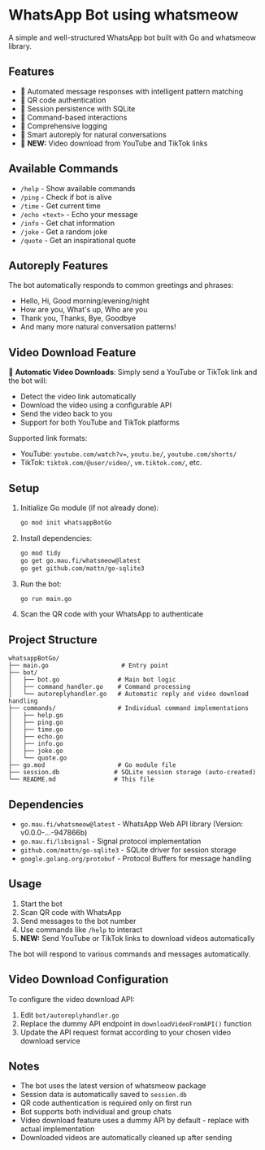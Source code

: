 # WhatsApp Bot using whatsmeow

A simple and well-structured WhatsApp bot built with Go and whatsmeow library.

## Features

- 🤖 Automated message responses with intelligent pattern matching
- 📱 QR code authentication
- 💾 Session persistence with SQLite
- 🔧 Command-based interactions
- 📝 Comprehensive logging
- 💬 Smart autoreply for natural conversations
- 🎥 **NEW:** Video download from YouTube and TikTok links

## Available Commands

- `/help` - Show available commands
- `/ping` - Check if bot is alive
- `/time` - Get current time
- `/echo <text>` - Echo your message
- `/info` - Get chat information
- `/joke` - Get a random joke
- `/quote` - Get an inspirational quote

## Autoreply Features

The bot automatically responds to common greetings and phrases:

- Hello, Hi, Good morning/evening/night
- How are you, What's up, Who are you
- Thank you, Thanks, Bye, Goodbye
- And many more natural conversation patterns!

## Video Download Feature

🎥 **Automatic Video Downloads**: Simply send a YouTube or TikTok link and the bot will:

- Detect the video link automatically
- Download the video using a configurable API
- Send the video back to you
- Support for both YouTube and TikTok platforms

Supported link formats:

- YouTube: `youtube.com/watch?v=`, `youtu.be/`, `youtube.com/shorts/`
- TikTok: `tiktok.com/@user/video/`, `vm.tiktok.com/`, etc.

## Setup

1. Initialize Go module (if not already done):

    ```bash
    go mod init whatsappBotGo
    ```

2. Install dependencies:

    ```bash
    go mod tidy
    go get go.mau.fi/whatsmeow@latest
    go get github.com/mattn/go-sqlite3
    ```

3. Run the bot:

    ```bash
    go run main.go
    ```

4. Scan the QR code with your WhatsApp to authenticate

## Project Structure

```text
whatsappBotGo/
├── main.go                    # Entry point
├── bot/
│   ├── bot.go                # Main bot logic
│   ├── command_handler.go    # Command processing
│   └── autoreplyhandler.go   # Automatic reply and video download handling
├── commands/                 # Individual command implementations
│   ├── help.go
│   ├── ping.go
│   ├── time.go
│   ├── echo.go
│   ├── info.go
│   ├── joke.go
│   └── quote.go
├── go.mod                    # Go module file
├── session.db               # SQLite session storage (auto-created)
└── README.md                # This file
```

## Dependencies

- `go.mau.fi/whatsmeow@latest` - WhatsApp Web API library (Version: v0.0.0-...-947866b)
- `go.mau.fi/libsignal` - Signal protocol implementation
- `github.com/mattn/go-sqlite3` - SQLite driver for session storage
- `google.golang.org/protobuf` - Protocol Buffers for message handling

## Usage

1. Start the bot
2. Scan QR code with WhatsApp
3. Send messages to the bot number
4. Use commands like `/help` to interact
5. **NEW:** Send YouTube or TikTok links to download videos automatically

The bot will respond to various commands and messages automatically.

## Video Download Configuration

To configure the video download API:

1. Edit `bot/autoreplyhandler.go`
2. Replace the dummy API endpoint in `downloadVideoFromAPI()` function
3. Update the API request format according to your chosen video download service

## Notes

- The bot uses the latest version of whatsmeow package
- Session data is automatically saved to `session.db`
- QR code authentication is required only on first run
- Bot supports both individual and group chats
- Video download feature uses a dummy API by default - replace with actual implementation
- Downloaded videos are automatically cleaned up after sending
